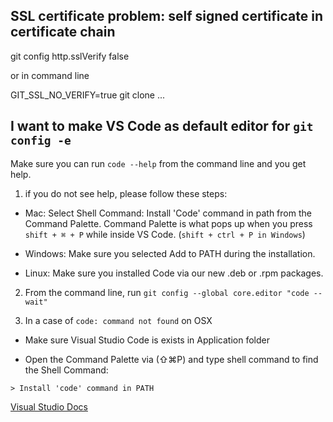 SSL certificate problem: self signed certificate in certificate chain
---

git config http.sslVerify false

or in command line

 GIT_SSL_NO_VERIFY=true git clone ...

I want to make VS Code as default editor for `git config -e`
---

Make sure you can run `code --help` from the command line and you get help.

1. if you do not see help, please follow these steps:

* Mac: Select Shell Command: Install 'Code' command in path from the Command Palette.
Command Palette is what pops up when you press ``shift + ⌘ + P`` while inside VS Code. (`shift + ctrl + P in Windows`)

* Windows: Make sure you selected Add to PATH during the installation.

* Linux: Make sure you installed Code via our new .deb or .rpm packages.

2. From the command line, run `git config --global core.editor "code --wait"`

3. In a case of `code: command not found` on OSX

* Make sure Visual Studio Code is exists in Application folder

* Open the Command Palette via (⇧⌘P) and type shell command to find the Shell Command:

`> Install 'code' command in PATH`

[Visual Studio Docs](https://code.visualstudio.com/docs/setup/mac#_launching-from-the-command-line)

